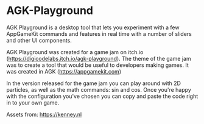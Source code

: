 # AGK-Playground
 
AGK Playground is a desktop tool that lets you experiment with a few AppGameKit commands and features in real time with a number of sliders and other UI components.

AGK Playground was created for a game jam on itch.io (https://digicodelabs.itch.io/agk-playground). The theme of the game jam was to create a tool that would be useful to developers making games. It was created in AGK (https://appgamekit.com)

In the version released for the game jam you can play around with 2D particles, as well as the math commands: sin and cos. Once you're happy with the configuration you've chosen you can copy and paste the code right in to your own game.

Assets from: https://kenney.nl
